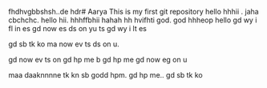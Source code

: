 fhdhvgbbshsh..de hdr# Aarya
This is my first  git repository
hello 
 hhhii . jaha cbchchc. hello hii. hhhffbhii hahah hh hvifhti god.  god hhheop hello gd wy i fl in es gd now es ds on yu ts gd wy i lt es


gd sb tk ko
ma now ev ts ds on u.

gd now ev ts on 
gd hp me b gd hp me gd now eg on u


maa daaknnnne tk kn sb godd hpm.
gd hp me..
gd sb tk ko
